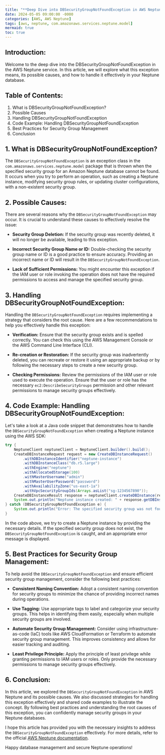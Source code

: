 ```yaml
---
title: "**Deep Dive into DBSecurityGroupNotFoundException in AWS Neptune**"
date: 2024-05-05 09:00:00 -0000
categories: [AWS, AWS Neptune]
tags: [aws, neptune, com.amazonaws.services.neptune.model]
mermaid: true
toc: true
---
```



## Introduction:
Welcome to the deep dive into the DBSecurityGroupNotFoundException in the AWS Neptune service. In this article, we will explore what this exception means, its possible causes, and how to handle it effectively in your Neptune database.

## Table of Contents:
1. What is DBSecurityGroupNotFoundException?
2. Possible Causes
3. Handling DBSecurityGroupNotFoundException
4. Code Example: Handling DBSecurityGroupNotFoundException
5. Best Practices for Security Group Management
6. Conclusion

## 1. What is DBSecurityGroupNotFoundException?
The `DBSecurityGroupNotFoundException` is an exception class in the `com.amazonaws.services.neptune.model` package that is thrown when the specified security group for an Amazon Neptune database cannot be found. It occurs when you try to perform an operation, such as creating a Neptune instance, modifying security group rules, or updating cluster configurations, with a non-existent security group.

## 2. Possible Causes:
There are several reasons why the `DBSecurityGroupNotFoundException` may occur. It is crucial to understand these causes to effectively resolve the issue:

- **Security Group Deletion:** If the security group was recently deleted, it will no longer be available, leading to this exception.

- **Incorrect Security Group Name or ID:** Double-checking the security group name or ID is a good practice to ensure accuracy. Providing an incorrect name or ID will result in the `DBSecurityGroupNotFoundException`.

- **Lack of Sufficient Permissions:** You might encounter this exception if the IAM user or role invoking the operation does not have the required permissions to access and manage the specified security group.

## 3. Handling DBSecurityGroupNotFoundException:
Handling the `DBSecurityGroupNotFoundException` requires implementing a strategy that considers the root cause. Here are a few recommendations to help you effectively handle this exception:

- **Verification:** Ensure that the security group exists and is spelled correctly. You can check this using the AWS Management Console or the AWS Command Line Interface (CLI).

- **Re-creation or Restoration:** If the security group was inadvertently deleted, you can recreate or restore it using an appropriate backup or by following the necessary steps to create a new security group.

- **Checking Permissions:** Review the permissions of the IAM user or role used to execute the operation. Ensure that the user or role has the necessary `ec2:DescribeSecurityGroups` permission and other relevant permissions to manage security groups effectively.

## 4. Code Example: Handling DBSecurityGroupNotFoundException:
Let's take a look at a Java code snippet that demonstrates how to handle the `DBSecurityGroupNotFoundException` when creating a Neptune instance using the AWS SDK:

```java
try {
    NeptuneClient neptuneClient = NeptuneClient.builder().build();
    CreateDBInstanceRequest request = new CreateDBInstanceRequest()
        .withDBInstanceIdentifier("neptune-instance")
        .withDBInstanceClass("db.r5.large")
        .withEngine("neptune")
        .withAllocatedStorage(100)
        .withMasterUsername("admin")
        .withMasterUserPassword("password")
        .withAvailabilityZone("us-east-1a")
        .withVpcSecurityGroupIds(Arrays.asList("sg-1234567890"));
    CreateDBInstanceResult response = neptuneClient.createDBInstance(request);
    System.out.println("Neptune instance created: " + response.getDBInstance().getDBInstanceIdentifier());
} catch (DBSecurityGroupNotFoundException e) {
    System.out.println("Error: The specified security group was not found.");
}
```

In the code above, we try to create a Neptune instance by providing the necessary details. If the specified security group does not exist, the `DBSecurityGroupNotFoundException` is caught, and an appropriate error message is displayed.

## 5. Best Practices for Security Group Management:
To help avoid the `DBSecurityGroupNotFoundException` and ensure efficient security group management, consider the following best practices:

- **Consistent Naming Convention:** Adopt a consistent naming convention for security groups to minimize the chance of providing incorrect names during operations.

- **Use Tagging:** Use appropriate tags to label and categorize your security groups. This helps in identifying them easily, especially when multiple security groups are involved.

- **Automate Security Group Management:** Consider using infrastructure-as-code (IaC) tools like AWS CloudFormation or Terraform to automate security group management. This improves consistency and allows for easier tracking and auditing.

- **Least Privilege Principle:** Apply the principle of least privilege while granting permissions to IAM users or roles. Only provide the necessary permissions to manage security groups effectively.

## 6. Conclusion:
In this article, we explored the `DBSecurityGroupNotFoundException` in AWS Neptune and its possible causes. We also discussed strategies for handling this exception effectively and shared code examples to illustrate the concept. By following best practices and understanding the root causes of this exception, you can confidently manage security groups in your Neptune databases.

I hope this article has provided you with the necessary insights to address the `DBSecurityGroupNotFoundException` effectively. For more details, refer to the official [AWS Neptune documentation](https://docs.aws.amazon.com/neptune/latest/userguide/what-is-neptune.html).

Happy database management and secure Neptune operations!